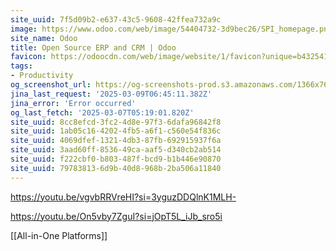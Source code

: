 ```yaml
---
site_uuid: 7f5d09b2-e637-43c5-9608-42ffea732a9c
image: https://www.odoo.com/web/image/54404732-3d9bec26/SPI_homepage.png
site_name: Odoo
title: Open Source ERP and CRM | Odoo
favicon: https://odoocdn.com/web/image/website/1/favicon?unique=b432541
tags:
- Productivity
og_screenshot_url: https://og-screenshots-prod.s3.amazonaws.com/1366x768/80/false/ca45d929e4972dc896f77baeaa16873798a265176a2184c96687aa5e505ee7bb.jpeg
jina_last_request: '2025-03-09T06:45:11.382Z'
jina_error: 'Error occurred'
og_last_fetch: '2025-03-07T05:19:01.820Z'
site_uuid: 8cc8efcd-3fc2-4d8e-97f3-6dafa96842f8
site_uuid: 1ab05c16-4202-4fb5-a6f1-c560e54f836c
site_uuid: 4069dfef-1321-4db3-87fb-692915937f6a
site_uuid: 3aad60ff-8536-49ca-aaf5-d340cb2ab514
site_uuid: f222cbf0-b803-487f-bcd9-b1b446e90870
site_uuid: 79783813-6d9b-40d8-968b-2ba506a11840
---
```


https://youtu.be/vgvbRRVreHI?si=3yguzDDQlnK1MLH-

https://youtu.be/On5vby7ZguI?si=jOpT5L_iJb_sro5i

[[All-in-One Platforms]]
